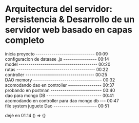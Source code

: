 # Arquitectura del servidor: Persistencia & Desarrollo de un servidor web basado en capas completo  

inicia proyecto ------------------------------ 00:09  
configuracion de dataase .js ----------------- 00:14  
model ---------------------------------------- 00:20  
rutas ---------------------------------------- 00:22  
controller ----------------------------------- 00:25  
DAO memory ----------------------------------- 00:32  
acomodando dao en controller ----------------- 00:37  
probando en postman -------------------------- 00:40  
dao para mongo DB ---------------------------- 00:41  
acomodando en controller para dao mongo db --- 00:47  
file system juguete Dao ---------------------- 00:51  











dejé en 01:14
() => {}